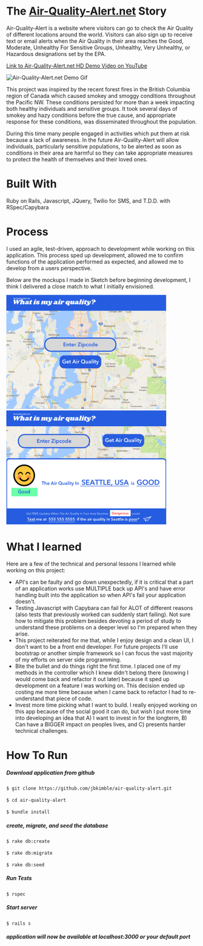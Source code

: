 # The [Air-Quality-Alert.net](https://air-quality-alert.herokuapp.com "Air-Quality-Alert.net Homepage") Story
Air-Quality-Alert is a website where visitors can go to check the Air Quality of different locations around the world.  Visitors can also sign up to receive text or email alerts when the Air Quality in their area reaches the Good, Moderate, Unhealthy For Sensitive Groups, Unhealthy, Very Unhealthy, or Hazardous designations set by the EPA.

[Link to Air-Quality-Alert.net HD Demo Video on YouTube](https://www.youtube.com/watch?v=Zn7YMt9Xea0 "Air-Quality-Alert.net HD Demo Video")

![Air-Quality-Alert.net Demo Gif](https://github.com/jbkimble/photo_repo/blob/master/air-quality-alert_demo.gif "Air-Quality-Alert.net Demo Gif")

This project was inspired by the recent forest fires in the British Columbia region of Canada which caused smokey and smoggy conditions throughout the Pacific NW.  These conditions persisted for more than a week impacting both healthy individuals and sensitive groups.  It took several days of smokey and hazy conditions before the true cause, and appropriate response for these conditions, was disseminated throughout the population.  

During this time many people engaged in activities which put them at risk because a lack of awareness.  In the future Air-Quality-Alert will allow individuals, particularly sensitive populations, to be alerted as soon as conditions in their area are harmful so they can take appropriate measures to protect the health of themselves and their loved ones.

# Built With
Ruby on Rails, Javascript, JQuery, Twilio for SMS, and T.D.D. with RSpec/Capybara

# Process
I used an agile, test-driven, approach to development while working on this application.  This process sped up development, allowed me to confirm functions of the application performed as expected, and allowed me to develop from a users perspective.

Below are the mockups I made in Sketch before beginning development, I think I delivered a close match to what I initially envisioned.

<img src="https://raw.githubusercontent.com/jbkimble/photo_repo/master/air-quality-alert/AQA_homepage.png" height="300" />

<img src="https://raw.githubusercontent.com/jbkimble/photo_repo/master/air-quality-alert/AQA_results_page.png" height="300" />

# What I learned
Here are a few of the technical and personal lessons I learned while working on this project:
- API's can be faulty and go down unexpectedly, if it is critical that a part of an application works use MULTIPLE back up API's and have error handling built into the application so when API's fail your application doesn't.
- Testing Javascript with Capybara can fail for ALOT of different reasons (also tests that previously worked can suddenly start failing).  Not sure how to mitigate this problem besides devoting a period of study to understand these problems on a deeper level so I'm prepared when they arise.
- This project reiterated for me that, while I enjoy design and a clean UI, I don't want to be a front end developer.  For future projects I'll use bootstrap or another simple framework so I can focus the vast majority of my efforts on server side programming.
- Bite the bullet and do things right the first time.  I placed one of my methods in the controller which I knew didn't belong there (knowing I would come back and refactor it out later) because it sped up development on a feature I was working on. This decision ended up costing me more time because when I came back to refactor I had to re-understand that piece of code.
- Invest more time picking what I want to build.  I really enjoyed working on this app because of the social good it can do, but wish I put more time into developing an idea that A) I want to invest in for the longterm, B) Can have a BIGGER impact on peoples lives, and C) presents harder technical challenges.

# How To Run
##### Download application from github

`$ git clone https://github.com/jbkimble/air-quality-alert.git`

`$ cd air-quality-alert`

`$ bundle install`

##### create, migrate, and seed the database

`$ rake db:create`

`$ rake db:migrate`

`$ rake db:seed`

##### Run Tests

`$ rspec`

##### Start server

`$ rails s`

##### application will now be available at localhost:3000 or your default port


